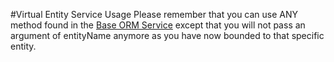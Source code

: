 #Virtual Entity Service Usage
Please remember that you can use ANY method found in the [Base ORM Service](/Base-ORM-Service.md) except that you will not pass an argument of entityName anymore as you have now bounded to that specific entity.

